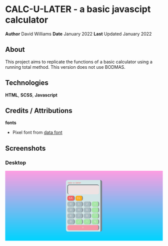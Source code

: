# CALC-U-LATER - a basic javascipt calculator
**Author** David Williams
**Date** January 2022
**Last** Updated January 2022

## About

This project aims to replicate the functions of a basic calculator using a running total method. This version does not use BODMAS. 

## Technologies

**HTML**, **SCSS**, **Javascript**

## Credits / Attributions

**fonts**

- Pixel font from [data font](https://www.dafont.com/pixel-lcd7.font)

## Screenshots

### Desktop

![calc-u-later](./assets/calc-screenshot.png)
